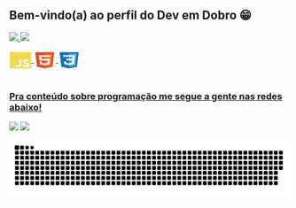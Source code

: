 ## Bem-vindo(a) ao perfil do Dev em Dobro 😁

 <div>
   <a href="https://github.com/sxrinha">
   <img height="180em" src="https://github-readme-stats.vercel.app/api?username=sxrinha&show_icons=true&theme=moltack&include_all_commits=true&count_private=true"/>
   <img height="180em" src="https://github-readme-stats.vercel.app/api/top-langs/?username=sxrinha&layout=compact&langs_count=6&theme=tokyonight"/>

</div>
<div style="display: inline_block"><br>
  <img align="center" alt="Js" height="30" width="40" src="https://raw.githubusercontent.com/devicons/devicon/master/icons/javascript/javascript-plain.svg">
  <img align="center" alt="HTML" height="30" width="40" src="https://raw.githubusercontent.com/devicons/devicon/master/icons/html5/html5-original.svg">
  <img align="center" alt="CSS" height="30" width="40" src="https://raw.githubusercontent.com/devicons/devicon/master/icons/css3/css3-original.svg">
</div>
 
 <br>
 
  ### Pra conteúdo sobre programação me segue a gente nas redes abaixo!
 
<div> 
  <a href="https://www.instagram.com/pearlsoul/" target="_blank"><img src="https://img.shields.io/badge/-Instagram-%23E4405F?style=for-the-badge&logo=instagram&logoColor=white" target="_blank"></a>
  <a href="https://www.linkedin.com/in/sarah-santos-b054751ba/" target="_blank"><img src="https://img.shields.io/badge/-LinkedIn-%230077B5?style=for-the-badge&logo=linkedin&logoColor=white" target="_blank"></a> 
 
  ![Snake animation](https://github.com/sxrinha/sxrinha/blob/output/github-contribution-grid-snake.svg)

</div>
